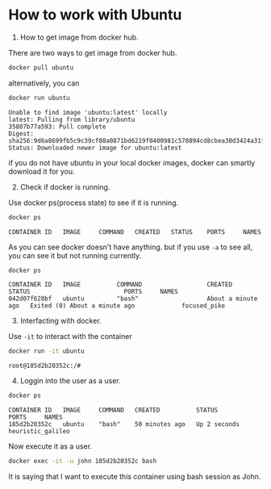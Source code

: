 # How to work with Ubuntu

1. How to get image from docker hub.

There are two ways to get image from docker hub.

```sh
docker pull ubuntu
```

alternatively, you can

```sh
docker run ubuntu
```

```
Unable to find image 'ubuntu:latest' locally
latest: Pulling from library/ubuntu
35807b77a593: Pull complete
Digest: sha256:9d6a8699fb5c9c39cf08a0871bd6219f0400981c570894cd8cbea30d3424a31f
Status: Downloaded newer image for ubuntu:latest
```

if you do not have ubuntu in your local docker images, docker can smartly download it for you.

2. Check if docker is running.

Use docker ps(process state) to see if it is running.

```sh
docker ps
```

```
CONTAINER ID   IMAGE     COMMAND   CREATED   STATUS    PORTS     NAMES
```

As you can see docker doesn't have anything. but if you use `-a` to see all, you can see it but not running currently.

```sh
docker ps
```

```
CONTAINER ID   IMAGE          COMMAND                  CREATED              STATUS                          PORTS     NAMES
042d07f628bf   ubuntu         "bash"                   About a minute ago   Exited (0) About a minute ago             focused_pike
```

3. Interfacting with docker.

Use `-it` to interact with the container

```sh
docker run -it ubuntu
```

```
root@185d2b20352c:/#
```

4. Loggin into the user as a user.

```sh
docker ps
```

```
CONTAINER ID   IMAGE     COMMAND   CREATED          STATUS         PORTS     NAMES
185d2b20352c   ubuntu    "bash"    50 minutes ago   Up 2 seconds             heuristic_galileo
```

Now execute it as a user.

```sh
docker exec -it -u john 185d2b20352c bash
```

It is saying that I want to execute this container using bash session as John.

